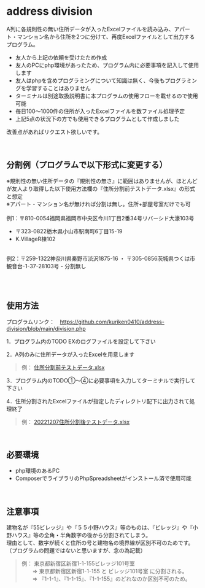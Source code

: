 # address division

A列に各規則性の無い住所データが入ったExcelファイルを読み込み、アパート・マンション名から住所を2つに分けて、再度Excelファイルとして出力するプログラム。<br>

- 友人から上記の依頼を受けたため作成
- 友人のPCにphp環境があったため、プログラム内に必要事項を記入して使用します
- 友人はphpを含めプログラミングについて知識は無く、今後もプログラミングを学習することはありません
- ターミナルは別途取扱説明書に本プログラムの使用フローを載せるので使用可能
- 毎日100〜1000件の住所が入ったExcelファイルを数ファイル処理予定
- 上記5点の状況下の方でも使用できるプログラムとして作成しました

改善点があればリクエスト欲しいです。

<br>

## 分割例（プログラムで以下形式に変更する）
※規則性の無い住所データの『規則性の無さ』に範囲はありませんが、ほとんどが友人より取得した以下使用方法欄の『住所分割前テストデータ.xlsx』の形式と想定<br>
※アパート・マンション名が無ければ分割は無し。住所+部屋号室だけでも可<br>
<br>
例1：〒810-0054福岡県福岡市中央区今川1丁目2番34号リバーシド大濠103号<br>
- 〒323-0822栃木県小山市駅南町6丁目15-19
- K.VillageR棟102
<br>
例2：〒259-1322神奈川県秦野市渋沢1875-16 ・ 〒305-0856茨城県つくは市観音台-1-37-28103号
- 分割無し

<br><br>

## 使用方法 
プログラムリンク：　https://github.com/kuriken0410/address-division/blob/main/division.php

1．プログラム内のTODO EXのログファイルを設定して下さい

2．A列のみに住所データが入ったExcelを用意します
> 例： [住所分割前テストデータ.xlsx](https://github.com/kuriken0410/address-division/files/10170226/default.xlsx)

3．プログラム内のTODO①〜④に必要事項を入力してターミナルで実行して下さい

4．住所分割されたExcelファイルが指定したディレクトリ配下に出力されて処理終了
> 例： [20221207住所分割後テストデータ.xlsx](https://github.com/kuriken0410/address-division/files/10170228/20221207.xlsx)

<br>

## 必要環境
- php環境のあるPC
- ComposerでライブラリのPhpSpreadsheetがインストール済で使用可能

<br>

## 注意事項
建物名が『55ビレッジ』や『５５小野ハウス』等のものは、『ビレッジ』や『小野ハウス』等の全角・半角数字の後から分割されてしまう。<br>
理由として、数字が続くと住所の号と建物名の境界線が区別不可のためです。（プログラムの問題ではないと思いますが、念の為記載）<br>

> 例： 東京都新宿区新宿1-1-155ビレッジ101号室<br>
> &emsp;&emsp;⇒ 東京都新宿区新宿1-1-155 と ビレッジ101号室 に分割される。<br>
> &emsp;&emsp;⇒ 『1-1-1』、『1-1-15』、『1-1-155』のどれなのか区別不可のため。<br>
